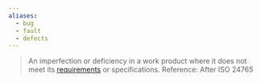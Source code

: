 ```yaml
---
aliases:
  - bug
  - fault
  - defects
---
```

> An imperfection or deficiency in a work product where it does not meet its [requirements](Requirement.md) or specifications.
> Reference: After ISO 24765